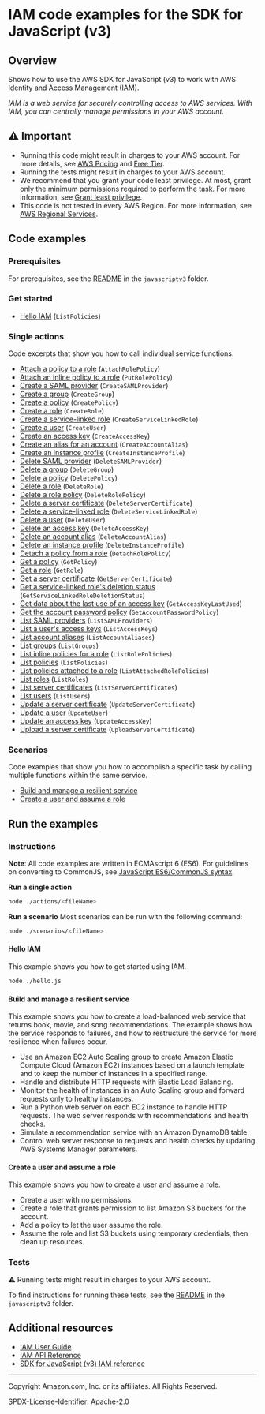 # IAM code examples for the SDK for JavaScript (v3)

## Overview

Shows how to use the AWS SDK for JavaScript (v3) to work with AWS Identity and Access Management (IAM).

<!--custom.overview.start-->
<!--custom.overview.end-->

_IAM is a web service for securely controlling access to AWS services. With IAM, you can centrally manage permissions in your AWS account._

## ⚠ Important

* Running this code might result in charges to your AWS account. For more details, see [AWS Pricing](https://aws.amazon.com/pricing/) and [Free Tier](https://aws.amazon.com/free/).
* Running the tests might result in charges to your AWS account.
* We recommend that you grant your code least privilege. At most, grant only the minimum permissions required to perform the task. For more information, see [Grant least privilege](https://docs.aws.amazon.com/IAM/latest/UserGuide/best-practices.html#grant-least-privilege).
* This code is not tested in every AWS Region. For more information, see [AWS Regional Services](https://aws.amazon.com/about-aws/global-infrastructure/regional-product-services).

<!--custom.important.start-->
<!--custom.important.end-->

## Code examples

### Prerequisites

For prerequisites, see the [README](../../README.md#Prerequisites) in the `javascriptv3` folder.


<!--custom.prerequisites.start-->
<!--custom.prerequisites.end-->

### Get started

- [Hello IAM](hello.js#L6) (`ListPolicies`)


### Single actions

Code excerpts that show you how to call individual service functions.

- [Attach a policy to a role](actions/attach-role-policy.js#L6) (`AttachRolePolicy`)
- [Attach an inline policy to a role](actions/put-role-policy.js#L6) (`PutRolePolicy`)
- [Create a SAML provider](actions/create-saml-provider.js#L6) (`CreateSAMLProvider`)
- [Create a group](actions/create-group.js#L6) (`CreateGroup`)
- [Create a policy](actions/create-policy.js#L6) (`CreatePolicy`)
- [Create a role](actions/create-role.js#L6) (`CreateRole`)
- [Create a service-linked role](actions/create-service-linked-role.js#L6) (`CreateServiceLinkedRole`)
- [Create a user](actions/create-user.js#L6) (`CreateUser`)
- [Create an access key](actions/create-access-key.js#L6) (`CreateAccessKey`)
- [Create an alias for an account](actions/create-account-alias.js#L6) (`CreateAccountAlias`)
- [Create an instance profile](../cross-services/wkflw-resilient-service/steps-demo.js#L450) (`CreateInstanceProfile`)
- [Delete SAML provider](actions/delete-saml-provider.js#L6) (`DeleteSAMLProvider`)
- [Delete a group](actions/delete-group.js#L6) (`DeleteGroup`)
- [Delete a policy](actions/delete-policy.js#L6) (`DeletePolicy`)
- [Delete a role](actions/delete-role.js#L6) (`DeleteRole`)
- [Delete a role policy](actions/delete-role-policy.js#L6) (`DeleteRolePolicy`)
- [Delete a server certificate](actions/delete-server-certificate.js#L6) (`DeleteServerCertificate`)
- [Delete a service-linked role](actions/delete-service-linked-role.js#L6) (`DeleteServiceLinkedRole`)
- [Delete a user](actions/delete-user.js#L6) (`DeleteUser`)
- [Delete an access key](actions/delete-access-key.js#L6) (`DeleteAccessKey`)
- [Delete an account alias](actions/delete-account-alias.js#L6) (`DeleteAccountAlias`)
- [Delete an instance profile](../cross-services/wkflw-resilient-service/steps-destroy.js#L213) (`DeleteInstanceProfile`)
- [Detach a policy from a role](actions/detach-role-policy.js#L6) (`DetachRolePolicy`)
- [Get a policy](actions/get-policy.js#L6) (`GetPolicy`)
- [Get a role](actions/get-role.js#L6) (`GetRole`)
- [Get a server certificate](actions/get-server-certificate.js#L6) (`GetServerCertificate`)
- [Get a service-linked role's deletion status](actions/get-service-linked-role-deletion-status.js#L6) (`GetServiceLinkedRoleDeletionStatus`)
- [Get data about the last use of an access key](actions/get-access-key-last-used.js#L6) (`GetAccessKeyLastUsed`)
- [Get the account password policy](actions/get-account-password-policy.js#L6) (`GetAccountPasswordPolicy`)
- [List SAML providers](actions/list-saml-providers.js#L6) (`ListSAMLProviders`)
- [List a user's access keys](actions/list-access-keys.js#L6) (`ListAccessKeys`)
- [List account aliases](actions/list-account-aliases.js#L6) (`ListAccountAliases`)
- [List groups](actions/list-groups.js#L6) (`ListGroups`)
- [List inline policies for a role](actions/list-role-policies.js#L6) (`ListRolePolicies`)
- [List policies](actions/list-policies.js#L6) (`ListPolicies`)
- [List policies attached to a role](actions/list-attached-role-policies.js#L6) (`ListAttachedRolePolicies`)
- [List roles](actions/list-roles.js#L6) (`ListRoles`)
- [List server certificates](actions/list-server-certificates.js#L6) (`ListServerCertificates`)
- [List users](actions/list-users.js#L6) (`ListUsers`)
- [Update a server certificate](actions/update-server-certificate.js#L6) (`UpdateServerCertificate`)
- [Update a user](actions/update-user.js#L6) (`UpdateUser`)
- [Update an access key](actions/update-access-key.js#L6) (`UpdateAccessKey`)
- [Upload a server certificate](actions/upload-server-certificate.js#L6) (`UploadServerCertificate`)

### Scenarios

Code examples that show you how to accomplish a specific task by calling multiple
functions within the same service.

- [Build and manage a resilient service](../cross-services/wkflw-resilient-service/index.js)
- [Create a user and assume a role](scenarios/basic.js)


<!--custom.examples.start-->
<!--custom.examples.end-->

## Run the examples

### Instructions

**Note**: All code examples are written in ECMAscript 6 (ES6). For guidelines on converting to CommonJS, see
[JavaScript ES6/CommonJS syntax](https://docs.aws.amazon.com/sdk-for-javascript/v3/developer-guide/sdk-examples-javascript-syntax.html).

**Run a single action**

```bash
node ./actions/<fileName>
```

**Run a scenario**
Most scenarios can be run with the following command:
```bash
node ./scenarios/<fileName>
```

<!--custom.instructions.start-->
<!--custom.instructions.end-->

#### Hello IAM

This example shows you how to get started using IAM.

```bash
node ./hello.js
```


#### Build and manage a resilient service

This example shows you how to create a load-balanced web service that returns book, movie, and song recommendations. The example shows how the service responds to failures, and how to restructure the service for more resilience when failures occur.

- Use an Amazon EC2 Auto Scaling group to create Amazon Elastic Compute Cloud (Amazon EC2) instances based on a launch template and to keep the number of instances in a specified range.
- Handle and distribute HTTP requests with Elastic Load Balancing.
- Monitor the health of instances in an Auto Scaling group and forward requests only to healthy instances.
- Run a Python web server on each EC2 instance to handle HTTP requests. The web server responds with recommendations and health checks.
- Simulate a recommendation service with an Amazon DynamoDB table.
- Control web server response to requests and health checks by updating AWS Systems Manager parameters.

<!--custom.scenario_prereqs.cross_ResilientService.start-->
<!--custom.scenario_prereqs.cross_ResilientService.end-->


<!--custom.scenarios.cross_ResilientService.start-->
<!--custom.scenarios.cross_ResilientService.end-->

#### Create a user and assume a role

This example shows you how to create a user and assume a role. 

- Create a user with no permissions.
- Create a role that grants permission to list Amazon S3 buckets for the account.
- Add a policy to let the user assume the role.
- Assume the role and list S3 buckets using temporary credentials, then clean up resources.

<!--custom.scenario_prereqs.iam_Scenario_CreateUserAssumeRole.start-->
<!--custom.scenario_prereqs.iam_Scenario_CreateUserAssumeRole.end-->


<!--custom.scenarios.iam_Scenario_CreateUserAssumeRole.start-->
<!--custom.scenarios.iam_Scenario_CreateUserAssumeRole.end-->

### Tests

⚠ Running tests might result in charges to your AWS account.


To find instructions for running these tests, see the [README](../../README.md#Tests)
in the `javascriptv3` folder.



<!--custom.tests.start-->
<!--custom.tests.end-->

## Additional resources

- [IAM User Guide](https://docs.aws.amazon.com/IAM/latest/UserGuide/introduction.html)
- [IAM API Reference](https://docs.aws.amazon.com/IAM/latest/APIReference/welcome.html)
- [SDK for JavaScript (v3) IAM reference](https://docs.aws.amazon.com/AWSJavaScriptSDK/v3/latest/client/iam)

<!--custom.resources.start-->
<!--custom.resources.end-->

---

Copyright Amazon.com, Inc. or its affiliates. All Rights Reserved.

SPDX-License-Identifier: Apache-2.0
